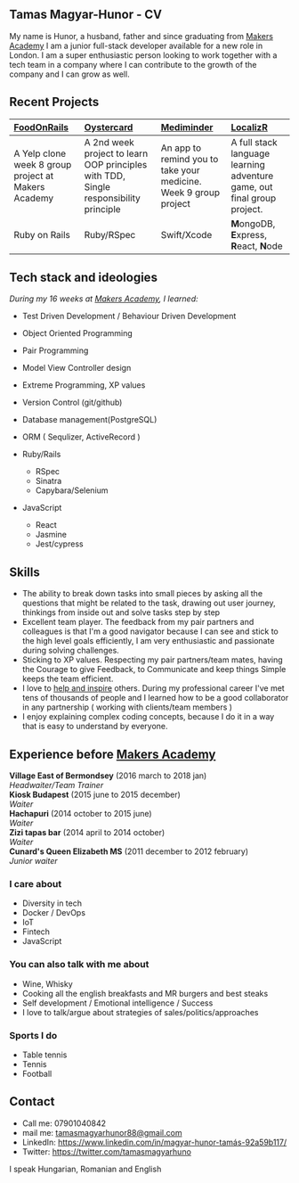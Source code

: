 ## Tamas Magyar-Hunor - CV

My name is Hunor, a husband, father and since graduating from [Makers Academy] I am a junior full-stack developer available for a new role in London. I am a super enthusiastic person looking to work together with a tech team in a company where I can contribute to the growth of the company and I can grow as well.

## Recent Projects

| [FoodOnRails] | [Oystercard] | [Mediminder] | [LocalizR] 
|:-------------- |:------------- |:------------ |:------------ |
| A Yelp clone week 8 group project at Makers Academy | A 2nd week project to learn OOP principles with TDD, Single responsibility principle | An app to remind you to take your medicine. Week 9 group project| A full stack language learning adventure game, out final group project. |
| Ruby on Rails | Ruby/RSpec | Swift/Xcode | **M**ongoDB, **E**xpress, **R**eact, **N**ode |


## Tech stack and ideologies

*During my 16 weeks at [Makers Academy](http://www.makersacademy.com/), I learned:*

- Test Driven Development / Behaviour Driven Development
- Object Oriented Programming
- Pair Programming
- Model View Controller design
- Extreme Programming, XP values
- Version Control (git/github)
- Database management(PostgreSQL)
- ORM ( Sequlizer, ActiveRecord )

- Ruby/Rails
  - RSpec
  - Sinatra
  - Capybara/Selenium
 
- JavaScript
  - React
  - Jasmine
  - Jest/cypress

## Skills
 - The ability to break down tasks into small pieces by asking all the questions that might be related to the task, drawing out user journey, thinkings from inside out and solve tasks step by step
 - Excellent team player. The feedback from my pair partners and colleagues is that I'm a good navigator because I can see and stick to the high level goals efficiently, I am very enthusiastic and passionate during solving challenges.
 - Sticking to XP values. Respecting my pair partners/team mates, having the Courage to give Feedback, to Communicate and keep things Simple keeps the team efficient.
 - I love to [help and inspire](https://scontent-lhr3-1.xx.fbcdn.net/v/t31.0-8/29750049_1882637895109092_1484795324372543323_o.jpg?_nc_cat=0&_nc_eui2=v1%3AAeGwN0F9q7q2cLc_9WSlxa3GqGly318eVdLd_eYs2KNJMpzS7R-GhWD8XST0s-CDB1MEhqPv15LR4nsLMmZhULuw7O-4nkX2Lo9f_OsOdEXjmA&oh=45515bfa25034a6e931177ccc63cf714&oe=5B3A7BCE) others. During my professional career I've met tens of thousands of people and I learned how to be a good collaborator in any partnership ( working with clients/team members )
 - I enjoy explaining complex coding concepts, because I do it in a way that is easy to understand by everyone.
 


## Experience before [Makers Academy]

**Village East of Bermondsey** (2016 march to 2018 jan)    
*Headwaiter/Team Trainer*  
**Kiosk Budapest** (2015 june to 2015 december)    
*Waiter*  
**Hachapuri** (2014 october to 2015 june)    
*Waiter*  
**Zizi tapas bar** (2014 april to 2014 october)      
*Waiter*   
**Cunard's Queen Elizabeth MS** (2011 december to 2012 february)     
*Junior waiter*  

### I care about
  - Diversity in tech
  - Docker / DevOps
  - IoT
  - Fintech
  - JavaScript

### You can also talk with me about
  - Wine, Whisky
  - Cooking all the english breakfasts and MR burgers and best steaks
  - Self development / Emotional intelligence / Success
  - I love to talk/argue about strategies of sales/politics/approaches

### Sports I do
  - Table tennis
  - Tennis
  - Football


## Contact

  - Call me:    07901040842
  - mail me:    tamasmagyarhunor88@gmail.com
  - LinkedIn:   https://www.linkedin.com/in/magyar-hunor-tamás-92a59b117/
  - Twitter:    https://twitter.com/tamasmagyarhuno

I speak Hungarian, Romanian and English

[Makers Academy]: https://www.makersacademy.com
[FoodOnRails]: https://github.com/Kotauror/FoodOnRailsMakers
[Oystercard]: https://github.com/tamasmagyarhunor88/oystercard
[Mediminder]: https://github.com/serenahathi/mediminder
[LocalizR]: https://github.com/JoshuaJFHolloway/LocalizR
